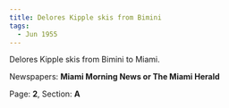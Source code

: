 ```yaml
---  
title: Delores Kipple skis from Bimini  
tags:  
  - Jun 1955  
---  
```

  
Delores Kipple skis from Bimini to Miami.  
  
Newspapers: **Miami Morning News or The Miami Herald**  
  
Page: **2**, Section: **A** 
